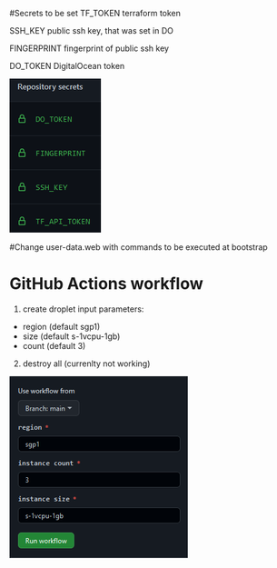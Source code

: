 #Secrets to be set
TF_TOKEN terraform token

SSH_KEY public ssh key, that was set in DO

FINGERPRINT fingerprint of public ssh key

DO_TOKEN DigitalOcean token

![img_1.png](img_1.png)


#Change user-data.web with commands to be executed at bootstrap

# GitHub Actions workflow
1. create droplet
input parameters:
- region (default sgp1)
- size (default s-1vcpu-1gb)
- count (default 3)
2. destroy all (currenlty not working)

![img.png](img.png)